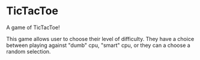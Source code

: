 # TicTacToe
A game of TicTacToe!

This game allows user to choose their level of difficulty. They have a choice between playing against "dumb" cpu, "smart" cpu, or they can a choose a random selection.
